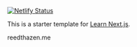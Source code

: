 [![Netlify Status](https://api.netlify.com/api/v1/badges/de38faac-ff43-4250-a70a-4cdd92db7340/deploy-status)](https://app.netlify.com/sites/reedthazen-test/deploys)

This is a starter template for [Learn Next.js](https://nextjs.org/learn).

reedthazen.me
